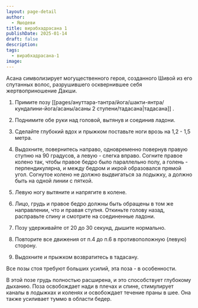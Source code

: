 ```yaml
---
layout: page-detail
author:
  - Яшодеви
title: вирабхадрасана 1
publishDate: 2025-01-14
draft: false
description: 
tags:
  - вирабхадрасана-1
image:
---
```

Асана символизирует могущественного героя, созданного Шивой из его спутанных волос, разрушившего осквернившее себя жертвоприношение Дакши. 

1. Примите позу [[pages/ануттара-тантра/йога/шакти-янтра/кундалини-йога/асаны/асаны 2 ступени/тадасана|тадасана]] . 

2. Поднимите обе руки над головой, вытянув и соединив ладони. 

3. Сделайте глубокий вдох и прыжком поставьте ноги врозь на 1,2 - 1,5 метра. 

4. Выдохните, повернитесь направо, одновременно повернув правую ступню на 90 градусов, а левую - слегка вправо. Согните правое колено так, чтобы правое бедро было параллельно полу, а голень - перпендикулярна, и между бедром и икрой образовался прямой угол. Согнутое колено не должно выдвигаться за лодыжку, а должно быть на одной линии с пяткой. 

5. Левую ногу вытяните и напрягите в колене. 

6. Лицо, грудь и правое бедро должны быть обращены в том же направлении, что и правая ступня. Откиньте голову назад, расправьте спину и смотрите на соединенные ладони. 

7. Позу удерживайте от 20 до 30 секунд, дышите нормально. 

8. Повторите все движения от п.4 до п.6 в противоположную (левую) сторону. 

9. Выдохните и прыжком возвратитесь в тадасану. 

Все позы стоя требуют больших усилий, эта поза - в особенности. 

В этой позе грудь полностью расширена, и это способствует глубокому дыханию. Поза освобождает нади в плечах и спине, стимулирует каналы в лодыжках и коленях и освобождает течение праны в шее. Она также усиливает туммо в области бедер.